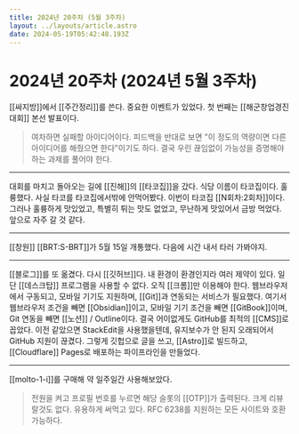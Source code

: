 ```yaml
---
title: 2024년 20주차 (5월 3주차)
layout: ../layouts/article.astro
date: 2024-05-19T05:42:48.193Z
---
```


# 2024년 20주차 (2024년 5월 3주차)

[[싸지방]]에서 [[주간정리]]를 쓴다. 중요한 이벤트가 있었다. 첫 번째는 [[해군창업경진대회]] 본선 발표이다.

> 여차하면 실패할 아이디어이다. 피드백을 반대로 보면 "이 정도의 역량이면 다른 아이디어를 해줬으면 한다"이기도 하다. 결국 우린 끊임없이 가능성을 증명해야 하는 과제를 풀어야 한다.

---

대회를 마치고 돌아오는 길에 [[진해]]의 [[타코집]]을 갔다. 식당 이름이 타코집이다. 훌륭했다. 사실 타코를 타코집에서밖에 안먹어봤다. 이번이 타코집 [[N회차:2회차]]이다. 그러나 훌륭하게 맛있었고, 특별히 튀는 맛도 없었고, 무난하게 맛있어서 금방 먹었다. 앞으로 자주 갈 것 같다.

---

[[창원]] [[BRT:S-BRT]]가 5월 15일 개통했다. 다음에 시간 내서 타러 가봐야지.

---

[[블로그]]를 또 옮겼다. 다시 [[깃허브]]다. 내 환경이 환경인지라 여러 제약이 있다. 일단 [[데스크탑]] 프로그램을 사용할 수 없다. 오직 [[크롬]]만 이용해야 한다. 웹브라우저에서 구동되고, 모바일 기기도 지원하며, [[Git]]과 연동되는 서비스가 필요했다. 여기서 웹브라우저 조건을 빼면 [[Obsidian]]이고, 모바일 기기 조건을 빼면 [[GitBook]]이며, Git 연동을 빼면 [[노션]] / Outline이다. 결국 어이없게도 GitHub를 최적의 [[CMS]]로 꼽았다. 이전 같았으면 StackEdit을 사용했을텐데, 유지보수가 안 된지 오래되어서 GitHub 지원이 끊겼다. 그렇게 깃헙으로 글을 쓰고, [[Astro]]로 빌드하고, [[Cloudflare]] Pages로 배포하는 파이프라인을 만들었다.

---

[[molto-1-i]]를 구매해 약 일주일간 사용해보았다.

> 전원을 켜고 프로필 번호를 누르면 해당 슬롯의 [[OTP]]가 출력된다. 크게 리뷰랄것도 없다. 유용하게 써먹고 있다. RFC 6238를 지원하는 모든 사이트와 호환 가능하다.
